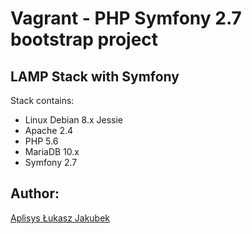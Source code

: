 # Vagrant - PHP Symfony 2.7 bootstrap project

## LAMP Stack with Symfony

Stack contains:
- Linux Debian 8.x Jessie
- Apache 2.4
- PHP 5.6
- MariaDB 10.x
- Symfony 2.7

## Author:

[Aplisys Łukasz Jakubek](http://www.aplisys.pl)

